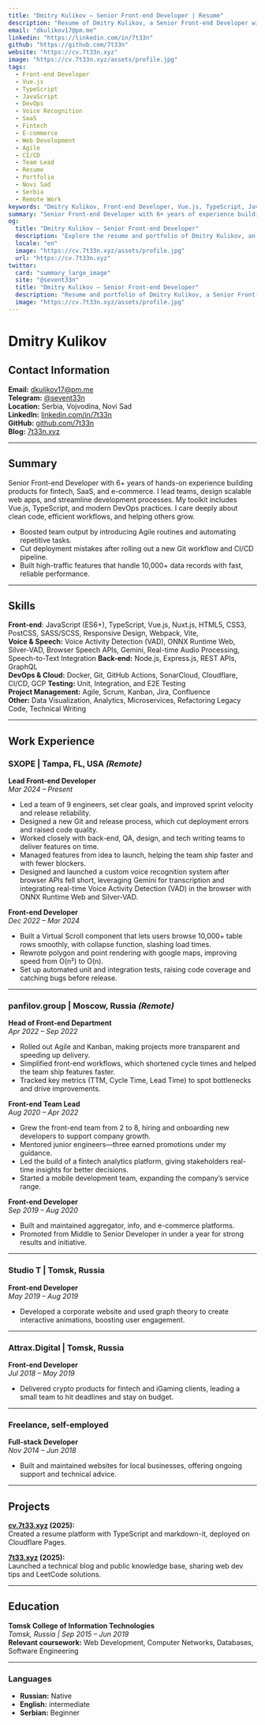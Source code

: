```yaml
---
title: "Dmitry Kulikov – Senior Front-end Developer | Resume"
description: "Resume of Dmitry Kulikov, a Senior Front-end Developer with 6+ years of experience in fintech, SaaS, and e-commerce. Expert in Vue.js, TypeScript, DevOps, and scalable web applications. Based in Novi Sad, Serbia."
email: "dkulikov17@pm.me"
linkedin: "https://linkedin.com/in/7t33n"
github: "https://github.com/7t33n"
website: "https://cv.7t33n.xyz"
image: "https://cv.7t33n.xyz/assets/profile.jpg"
tags:
  - Front-end Developer
  - Vue.js
  - TypeScript
  - JavaScript
  - DevOps
  - Voice Recognition
  - SaaS
  - Fintech
  - E-commerce
  - Web Development
  - Agile
  - CI/CD
  - Team Lead
  - Resume
  - Portfolio
  - Novi Sad
  - Serbia
  - Remote Work
keywords: "Dmitry Kulikov, Front-end Developer, Vue.js, TypeScript, JavaScript, DevOps, SaaS, Fintech, E-commerce, Resume, Portfolio, Novi Sad, Serbia, Remote Developer, Agile, CI/CD, Team Lead"
summary: "Senior Front-end Developer with 6+ years of experience building scalable web applications for fintech, SaaS, and e-commerce. Skilled in Vue.js, TypeScript, DevOps, and team leadership. Based in Novi Sad, Serbia."
og:
  title: "Dmitry Kulikov – Senior Front-end Developer"
  description: "Explore the resume and portfolio of Dmitry Kulikov, an experienced front-end engineer specializing in Vue.js, TypeScript, and scalable web solutions."
  locale: "en"
  image: "https://cv.7t33n.xyz/assets/profile.jpg" 
  url: "https://cv.7t33n.xyz"
twitter:
  card: "summary_large_image"
  site: "@sevent33n"
  title: "Dmitry Kulikov – Senior Front-end Developer"
  description: "Resume and portfolio of Dmitry Kulikov, a Senior Front-end Developer with expertise in Vue.js, TypeScript, and DevOps."
  image: "https://cv.7t33n.xyz/assets/profile.jpg"
---
```


# Dmitry Kulikov

## Contact Information

**Email:** [dkulikov17@pm.me](mailto:dkulikov17@pm.me)  
**Telegram:** [@sevent33n](https://t.me/sevent33n)  
**Location:** Serbia, Vojvodina, Novi Sad  
**LinkedIn:** [linkedin.com/in/7t33n](https://linkedin.com/in/7t33n)  
**GitHub:** [github.com/7t33n](https://github.com/7t33n)  
**Blog:** [7t33n.xyz](https://7t33n.xyz)

---

## Summary

Senior Front-end Developer with 6+ years of hands-on experience building products for fintech, SaaS, and e-commerce. I lead teams, design scalable web apps, and streamline development processes. My toolkit includes Vue.js, TypeScript, and modern DevOps practices. I care deeply about clean code, efficient workflows, and helping others grow.
- Boosted team output by introducing Agile routines and automating repetitive tasks.
- Cut deployment mistakes after rolling out a new Git workflow and CI/CD pipeline.
- Built high-traffic features that handle 10,000+ data records with fast, reliable performance.

---

## Skills

**Front-end**: JavaScript (ES6+), TypeScript, Vue.js, Nuxt.js, HTML5, CSS3, PostCSS, SASS/SCSS, Responsive Design, Webpack, Vite,  
**Voice & Speech:** Voice Activity Detection (VAD), ONNX Runtime Web, Silver-VAD, Browser Speech APIs, Gemini, Real-time Audio Processing, Speech-to-Text Integration
**Back-end:** Node.js, Express.js, REST APIs, GraphQL  
**DevOps & Cloud:** Docker, Git, GitHub Actions, SonarCloud, Cloudflare, CI/CD, GCP 
**Testing:** Unit, Integration, and E2E Testing  
**Project Management:** Agile, Scrum, Kanban, Jira, Confluence  
**Other:** Data Visualization, Analytics, Microservices, Refactoring Legacy Code, Technical Writing

---

## Work Experience

### SXOPE | Tampa, FL, USA _(Remote)_

**Lead Front-end Developer**  
_Mar 2024 – Present_

- Led a team of 9 engineers, set clear goals, and improved sprint velocity and release reliability.
- Designed a new Git and release process, which cut deployment errors and raised code quality.
- Worked closely with back-end, QA, design, and tech writing teams to deliver features on time.
- Managed features from idea to launch, helping the team ship faster and with fewer blockers.
- Designed and launched a custom voice recognition system after browser APIs fell short, leveraging Gemini for transcription and integrating real-time Voice Activity Detection (VAD) in the browser with ONNX Runtime Web and Silver-VAD. 

**Front-end Developer**  
_Dec 2022 – Mar 2024_

- Built a Virtual Scroll component that lets users browse 10,000+ table rows smoothly, with collapse function, slashing load times.
- Rewrote polygon and point rendering with google maps, improving speed from O(n²) to O(n).
- Set up automated unit and integration tests, raising code coverage and catching bugs before release.

---

### panfilov.group | Moscow, Russia _(Remote)_

**Head of Front-end Department**  
_Apr 2022 – Sep 2022_

- Rolled out Agile and Kanban, making projects more transparent and speeding up delivery.
- Simplified front-end workflows, which shortened cycle times and helped the team ship features faster.
- Tracked key metrics (TTM, Cycle Time, Lead Time) to spot bottlenecks and drive improvements.

**Front-end Team Lead**  
_Aug 2020 – Apr 2022_

- Grew the front-end team from 2 to 8, hiring and onboarding new developers to support company growth.
- Mentored junior engineers—three earned promotions under my guidance.
- Led the build of a fintech analytics platform, giving stakeholders real-time insights for better decisions.
- Started a mobile development team, expanding the company’s service range.

**Front-end Developer**  
_Sep 2019 – Aug 2020_

- Built and maintained aggregator, info, and e-commerce platforms.
- Promoted from Middle to Senior Developer in under a year for strong results and initiative.

---

### Studio T | Tomsk, Russia

**Front-end Developer**  
_May 2019 – Aug 2019_

- Developed a corporate website and used graph theory to create interactive animations, boosting user engagement.

---

### Attrax.Digital | Tomsk, Russia

**Front-end Developer**  
_Jul 2018 – May 2019_

- Delivered crypto products for fintech and iGaming clients, leading a small team to hit deadlines and stay on budget.

---

### Freelance, self-employed

**Full-stack Developer**  
_Nov 2014 – Jun 2018_

- Built and maintained websites for local businesses, offering ongoing support and technical advice.
    
---

## Projects

**[cv.7t33.xyz](https://cv.7t33.xyz) (2025):**  
Created a resume platform with TypeScript and markdown-it, deployed on Cloudflare Pages.

**[7t33.xyz](https://7t33.xyz) (2025):**  
Launched a technical blog and public knowledge base, sharing web dev tips and LeetCode solutions.

---

## Education

**Tomsk College of Information Technologies**  
_Tomsk, Russia | Sep 2015 – Jun 2019_  
**Relevant coursework:** Web Development, Computer Networks, Databases, Software Engineering

---

### Languages

- **Russian:** Native
- **English:** intermediate
- **Serbian:** Beginner
    
